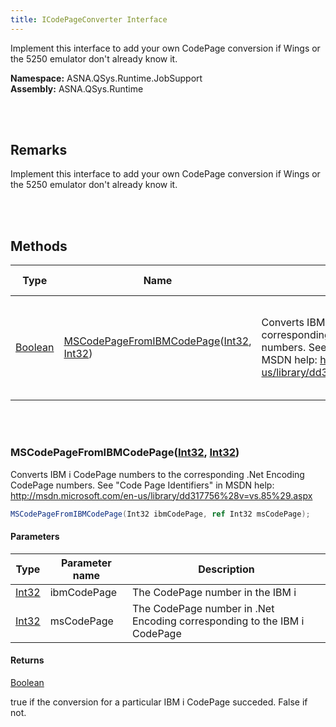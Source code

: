 ```yaml
---
title: ICodePageConverter Interface
---
```


Implement this interface to add your own CodePage conversion if Wings or the 5250 emulator don't already know it.

**Namespace:** ASNA.QSys.Runtime.JobSupport <br/>
**Assembly:** ASNA.QSys.Runtime

<br>
<br>

## Remarks

Implement this interface to add your own CodePage conversion if Wings or the 5250 emulator don't already know it.

[//]: # ($$TODO: Complete the Remarks section.)

<br>
<br>

## Methods

| Type | Name | Description | Return Description 
| --- | --- | --- | --- 
| [Boolean](https://docs.microsoft.com/en-us/dotnet/api/system.boolean) | [MSCodePageFromIBMCodePage](#mscodepagefromibmcodepageint32-int32)([Int32](https://docs.microsoft.com/en-us/dotnet/api/system.int32), [Int32](https://docs.microsoft.com/en-us/dotnet/api/system.int32)) | Converts IBM i CodePage numbers to the corresponding .Net Encoding CodePage numbers. See "Code Page Identifiers" in MSDN help: http://msdn.microsoft.com/en-us/library/dd317756%28v=vs.85%29.aspx | true if the conversion for a particular IBM i CodePage succeded. False if not.

<br>
<br>

### MSCodePageFromIBMCodePage([Int32](https://docs.microsoft.com/en-us/dotnet/api/system.int32), [Int32](https://docs.microsoft.com/en-us/dotnet/api/system.int32))

Converts IBM i CodePage numbers to the corresponding .Net Encoding CodePage numbers. See "Code Page Identifiers" in MSDN help: http://msdn.microsoft.com/en-us/library/dd317756%28v=vs.85%29.aspx

```cs
MSCodePageFromIBMCodePage(Int32 ibmCodePage, ref Int32 msCodePage);
```

#### Parameters

| Type | Parameter name | Description
| --- | --- | ---
| [Int32](https://docs.microsoft.com/en-us/dotnet/api/system.int32) | ibmCodePage | The CodePage number in the IBM i 
| [Int32](https://docs.microsoft.com/en-us/dotnet/api/system.int32) | msCodePage | The CodePage number in .Net Encoding corresponding to the IBM i CodePage 

#### Returns

[Boolean](https://docs.microsoft.com/en-us/dotnet/api/system.boolean)

true if the conversion for a particular IBM i CodePage succeded. False if not.


<br>
<br>

